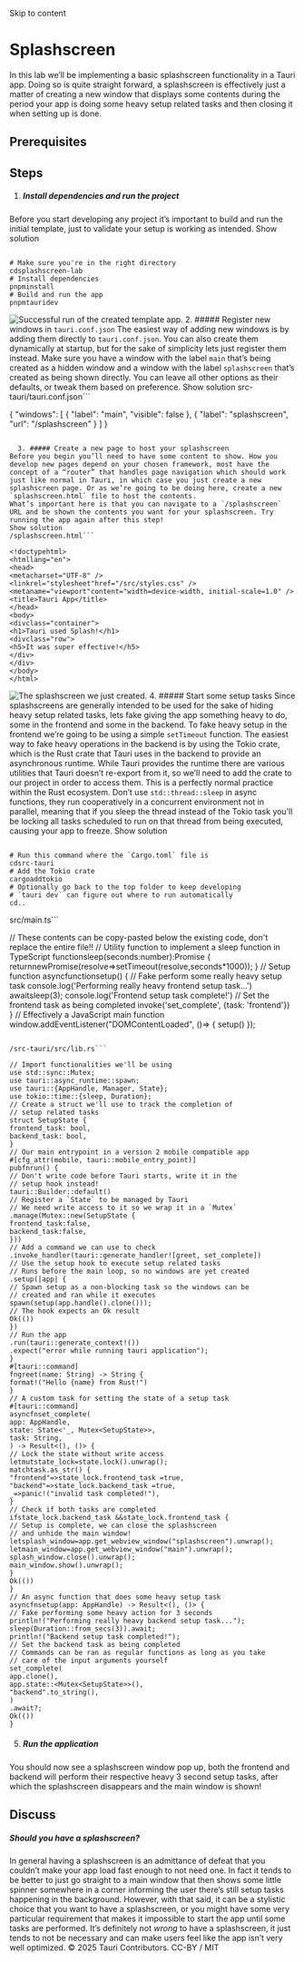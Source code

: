 Skip to content
# Splashscreen
In this lab we’ll be implementing a basic splashscreen functionality in a Tauri app. Doing so is quite straight forward, a splashscreen is effectively just a matter of creating a new window that displays some contents during the period your app is doing some heavy setup related tasks and then closing it when setting up is done.
## Prerequisites
## Steps
  1. ##### Install dependencies and run the project
Before you start developing any project it’s important to build and run the initial template, just to validate your setup is working as intended.
Show solution
```

# Make sure you're in the right directory
cdsplashscreen-lab
# Install dependencies
pnpminstall
# Build and run the app
pnpmtauridev

```

![Successful run of the created template app.](https://v2.tauri.app/_astro/step_1._Ugp-O91_2riBWF.webp)
  2. ##### Register new windows in `tauri.conf.json`
The easiest way of adding new windows is by adding them directly to `tauri.conf.json`. You can also create them dynamically at startup, but for the sake of simplicity lets just register them instead. Make sure you have a window with the label `main` that’s being created as a hidden window and a window with the label `splashscreen` that’s created as being shown directly. You can leave all other options as their defaults, or tweak them based on preference.
Show solution
src-tauri/tauri.conf.json```

{
"windows": [
{
"label": "main",
"visible": false
},
{
"label": "splashscreen",
"url": "/splashscreen"
}
]
}

```

  3. ##### Create a new page to host your splashscreen
Before you begin you’ll need to have some content to show. How you develop new pages depend on your chosen framework, most have the concept of a “router” that handles page navigation which should work just like normal in Tauri, in which case you just create a new splashscreen page. Or as we’re going to be doing here, create a new `splashscreen.html` file to host the contents.
What’s important here is that you can navigate to a `/splashscreen` URL and be shown the contents you want for your splashscreen. Try running the app again after this step!
Show solution
/splashscreen.html```

<!doctypehtml>
<htmllang="en">
<head>
<metacharset="UTF-8" />
<linkrel="stylesheet"href="/src/styles.css" />
<metaname="viewport"content="width=device-width, initial-scale=1.0" />
<title>Tauri App</title>
</head>
<body>
<divclass="container">
<h1>Tauri used Splash!</h1>
<divclass="row">
<h5>It was super effective!</h5>
</div>
</div>
</body>
</html>

```

![The splashscreen we just created.](https://v2.tauri.app/_astro/step_3.Cjc3aTae_fcnHV.webp)
  4. ##### Start some setup tasks
Since splashscreens are generally intended to be used for the sake of hiding heavy setup related tasks, lets fake giving the app something heavy to do, some in the frontend and some in the backend.
To fake heavy setup in the frontend we’re going to be using a simple `setTimeout` function.
The easiest way to fake heavy operations in the backend is by using the Tokio crate, which is the Rust crate that Tauri uses in the backend to provide an asynchronous runtime. While Tauri provides the runtime there are various utilities that Tauri doesn’t re-export from it, so we’ll need to add the crate to our project in order to access them. This is a perfectly normal practice within the Rust ecosystem.
Don’t use `std::thread::sleep` in async functions, they run cooperatively in a concurrent environment not in parallel, meaning that if you sleep the thread instead of the Tokio task you’ll be locking all tasks scheduled to run on that thread from being executed, causing your app to freeze.
Show solution
```

# Run this command where the `Cargo.toml` file is
cdsrc-tauri
# Add the Tokio crate
cargoaddtokio
# Optionally go back to the top folder to keep developing
# `tauri dev` can figure out where to run automatically
cd..

```

src/main.ts```

// These contents can be copy-pasted below the existing code, don't replace the entire file!!
// Utility function to implement a sleep function in TypeScript
functionsleep(seconds:number):Promise<void> {
returnnewPromise(resolve=>setTimeout(resolve,seconds*1000));
}
// Setup function
asyncfunctionsetup() {
// Fake perform some really heavy setup task
console.log('Performing really heavy frontend setup task...')
awaitsleep(3);
console.log('Frontend setup task complete!')
// Set the frontend task as being completed
invoke('set_complete', {task: 'frontend'})
}
// Effectively a JavaScript main function
window.addEventListener("DOMContentLoaded", ()=> {
setup()
});

```

/src-tauri/src/lib.rs```

// Import functionalities we'll be using
use std::sync::Mutex;
use tauri::async_runtime::spawn;
use tauri::{AppHandle, Manager, State};
use tokio::time::{sleep, Duration};
// Create a struct we'll use to track the completion of
// setup related tasks
struct SetupState {
frontend_task: bool,
backend_task: bool,
}
// Our main entrypoint in a version 2 mobile compatible app
#[cfg_attr(mobile, tauri::mobile_entry_point)]
pubfnrun() {
// Don't write code before Tauri starts, write it in the
// setup hook instead!
tauri::Builder::default()
// Register a `State` to be managed by Tauri
// We need write access to it so we wrap it in a `Mutex`
.manage(Mutex::new(SetupState {
frontend_task:false,
backend_task:false,
}))
// Add a command we can use to check
.invoke_handler(tauri::generate_handler![greet, set_complete])
// Use the setup hook to execute setup related tasks
// Runs before the main loop, so no windows are yet created
.setup(|app| {
// Spawn setup as a non-blocking task so the windows can be
// created and ran while it executes
spawn(setup(app.handle().clone()));
// The hook expects an Ok result
Ok(())
})
// Run the app
.run(tauri::generate_context!())
.expect("error while running tauri application");
}
#[tauri::command]
fngreet(name: String) -> String {
format!("Hello {name} from Rust!")
}
// A custom task for setting the state of a setup task
#[tauri::command]
asyncfnset_complete(
app: AppHandle,
state: State<'_, Mutex<SetupState>>,
task: String,
) -> Result<(), ()> {
// Lock the state without write access
letmutstate_lock=state.lock().unwrap();
matchtask.as_str() {
"frontend"=>state_lock.frontend_task =true,
"backend"=>state_lock.backend_task =true,
_=>panic!("invalid task completed!"),
}
// Check if both tasks are completed
ifstate_lock.backend_task &&state_lock.frontend_task {
// Setup is complete, we can close the splashscreen
// and unhide the main window!
letsplash_window=app.get_webview_window("splashscreen").unwrap();
letmain_window=app.get_webview_window("main").unwrap();
splash_window.close().unwrap();
main_window.show().unwrap();
}
Ok(())
}
// An async function that does some heavy setup task
asyncfnsetup(app: AppHandle) -> Result<(), ()> {
// Fake performing some heavy action for 3 seconds
println!("Performing really heavy backend setup task...");
sleep(Duration::from_secs(3)).await;
println!("Backend setup task completed!");
// Set the backend task as being completed
// Commands can be ran as regular functions as long as you take
// care of the input arguments yourself
set_complete(
app.clone(),
app.state::<Mutex<SetupState>>(),
"backend".to_string(),
)
.await?;
Ok(())
}

```

  5. ##### Run the application
You should now see a splashscreen window pop up, both the frontend and backend will perform their respective heavy 3 second setup tasks, after which the splashscreen disappears and the main window is shown!


## Discuss
##### Should you have a splashscreen?
In general having a splashscreen is an admittance of defeat that you couldn’t make your app load fast enough to not need one. In fact it tends to be better to just go straight to a main window that then shows some little spinner somewhere in a corner informing the user there’s still setup tasks happening in the background.
However, with that said, it can be a stylistic choice that you want to have a splashscreen, or you might have some very particular requirement that makes it impossible to start the app until some tasks are performed. It’s definitely not _wrong_ to have a splashscreen, it just tends to not be necessary and can make users feel like the app isn’t very well optimized.
© 2025 Tauri Contributors. CC-BY / MIT
